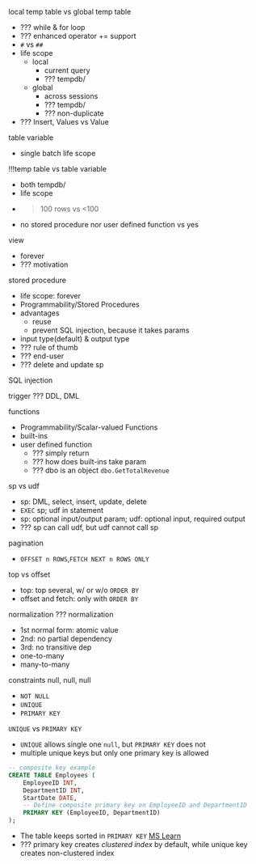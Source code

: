 local temp table vs global temp table
- ??? while & for loop
- ??? enhanced operator += support
- `#` vs `##`
- life scope
  - local
    - current query
    - ??? tempdb/
  - global
    - across sessions
    - ??? tempdb/
    - ??? non-duplicate
- ??? Insert, Values vs Value

table variable
- single batch life scope

!!!temp table vs table variable
- both tempdb/
- life scope
- >100 rows vs <100
- no stored procedure nor user defined function vs yes

view
- forever
- ??? motivation

stored procedure
- life scope: forever
- Programmability/Stored Procedures
- advantages
  - reuse
  - prevent SQL injection, because it takes params
- input type(default) & output type
- ??? rule of thumb
- ??? end-user
- ??? delete and update sp

SQL injection


trigger
??? DDL, DML


functions
- Programmability/Scalar-valued Functions
- built-ins
- user defined function
  - ??? simply return
  - ??? how does built-ins take param
  - ??? dbo is an object `dbo.GetTotalRevenue`

sp vs udf
- sp: DML, select, insert, update, delete
- `EXEC` sp; udf in statement
- sp: optional input/output param; udf: optional input, required output
- ??? sp can call udf, but udf cannot call sp

pagination
- `OFFSET n ROWS`,`FETCH NEXT n ROWS ONLY`

top vs offset
- top: top several, w/ or w/o `ORDER BY`
- offset and fetch: only with `ORDER BY`

normalization
??? normalization
- 1st normal form: atomic value
- 2nd: no partial dependency
- 3rd: no transitive dep
- one-to-many
- many-to-many

constraints
null, null, null
- `NOT NULL`
- `UNIQUE`
- `PRIMARY KEY`

`UNIQUE` vs `PRIMARY KEY`
- `UNIQUE` allows single one `null`, but `PRIMARY KEY` does not
- multiple unique keys but only one primary key is allowed
```sql
-- composite key example
CREATE TABLE Employees (
    EmployeeID INT,
    DepartmentID INT,
    StartDate DATE,
    -- Define composite primary key on EmployeeID and DepartmentID
    PRIMARY KEY (EmployeeID, DepartmentID)
);
```
- The table keeps sorted in `PRIMARY KEY` [MS Learn](https://learn.microsoft.com/en-us/dynamics365/business-central/dev-itpro/developer/devenv-table-keys#:~:text=SQL%20Server%20keeps%20the%20table%20sorted%20in%20primary%20key%20order)
- ??? primary key creates *clustered index* by default, while unique key creates non-clustered index